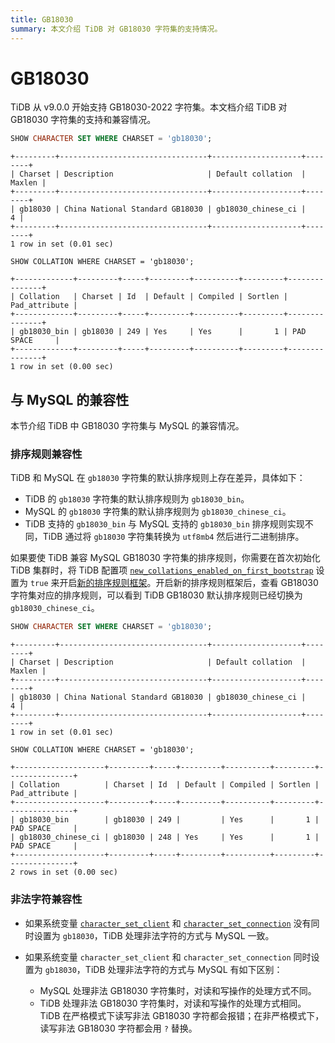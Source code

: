```yaml
---
title: GB18030
summary: 本文介绍 TiDB 对 GB18030 字符集的支持情况。
---
```


# GB18030

TiDB 从 v9.0.0 开始支持 GB18030-2022 字符集。本文档介绍 TiDB 对 GB18030 字符集的支持和兼容情况。

```sql
SHOW CHARACTER SET WHERE CHARSET = 'gb18030';
```

```
+---------+---------------------------------+--------------------+--------+
| Charset | Description                     | Default collation  | Maxlen |
+---------+---------------------------------+--------------------+--------+
| gb18030 | China National Standard GB18030 | gb18030_chinese_ci |      4 |
+---------+---------------------------------+--------------------+--------+
1 row in set (0.01 sec)
```

```
SHOW COLLATION WHERE CHARSET = 'gb18030';
```

```
+-------------+---------+-----+---------+----------+---------+---------------+
| Collation   | Charset | Id  | Default | Compiled | Sortlen | Pad_attribute |
+-------------+---------+-----+---------+----------+---------+---------------+
| gb18030_bin | gb18030 | 249 | Yes     | Yes      |       1 | PAD SPACE     |
+-------------+---------+-----+---------+----------+---------+---------------+
1 row in set (0.00 sec)
```

## 与 MySQL 的兼容性

本节介绍 TiDB 中 GB18030 字符集与 MySQL 的兼容情况。

### 排序规则兼容性

TiDB 和 MySQL 在 `gb18030` 字符集的默认排序规则上存在差异，具体如下：

- TiDB 的 `gb18030` 字符集的默认排序规则为 `gb18030_bin`。
- MySQL 的 `gb18030` 字符集的默认排序规则为 `gb18030_chinese_ci`。
- TiDB 支持的 `gb18030_bin` 与 MySQL 支持的 `gb18030_bin` 排序规则实现不同，TiDB 通过将 `gb18030` 字符集转换为 `utf8mb4` 然后进行二进制排序。

如果要使 TiDB 兼容 MySQL GB18030 字符集的排序规则，你需要在首次初始化 TiDB 集群时，将 TiDB 配置项 [`new_collations_enabled_on_first_bootstrap`](/tidb-configuration-file.md#new_collations_enabled_on_first_bootstrap) 设置为 `true` 来开启[新的排序规则框架](/character-set-and-collation.md#新框架下的排序规则支持)。开启新的排序规则框架后，查看 GB18030 字符集对应的排序规则，可以看到 TiDB GB18030 默认排序规则已经切换为 `gb18030_chinese_ci`。

```sql
SHOW CHARACTER SET WHERE CHARSET = 'gb18030';
```

```
+---------+---------------------------------+--------------------+--------+
| Charset | Description                     | Default collation  | Maxlen |
+---------+---------------------------------+--------------------+--------+
| gb18030 | China National Standard GB18030 | gb18030_chinese_ci |      4 |
+---------+---------------------------------+--------------------+--------+
1 row in set (0.01 sec)
```

```
SHOW COLLATION WHERE CHARSET = 'gb18030';
```

```
+--------------------+---------+-----+---------+----------+---------+---------------+
| Collation          | Charset | Id  | Default | Compiled | Sortlen | Pad_attribute |
+--------------------+---------+-----+---------+----------+---------+---------------+
| gb18030_bin        | gb18030 | 249 |         | Yes      |       1 | PAD SPACE     |
| gb18030_chinese_ci | gb18030 | 248 | Yes     | Yes      |       1 | PAD SPACE     |
+--------------------+---------+-----+---------+----------+---------+---------------+
2 rows in set (0.00 sec)
```

### 非法字符兼容性

* 如果系统变量 [`character_set_client`](/system-variables.md#character_set_client) 和 [`character_set_connection`](/system-variables.md#character_set_connection) 没有同时设置为 `gb18030`，TiDB 处理非法字符的方式与 MySQL 一致。
* 如果系统变量 `character_set_client` 和 `character_set_connection` 同时设置为 `gb18030`，TiDB 处理非法字符的方式与 MySQL 有如下区别：

    - MySQL 处理非法 GB18030 字符集时，对读和写操作的处理方式不同。
    - TiDB 处理非法 GB18030 字符集时，对读和写操作的处理方式相同。TiDB 在严格模式下读写非法 GB18030 字符都会报错；在非严格模式下，读写非法 GB18030 字符都会用 `?` 替换。
